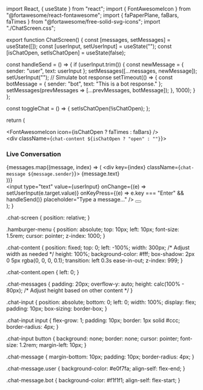 import React, { useState } from "react";
import { FontAwesomeIcon } from "@fortawesome/react-fontawesome";
import { faPaperPlane, faBars, faTimes } from "@fortawesome/free-solid-svg-icons";
import "./ChatScreen.css";

export function ChatScreen() {
  const [messages, setMessages] = useState([]);
  const [userInput, setUserInput] = useState("");
  const [isChatOpen, setIsChatOpen] = useState(false);

  const handleSend = () => {
    if (userInput.trim()) {
      const newMessage = { sender: "user", text: userInput };
      setMessages([...messages, newMessage]);
      setUserInput("");
      // Simulate bot response
      setTimeout(() => {
        const botMessage = { sender: "bot", text: "This is a bot response." };
        setMessages(prevMessages => [...prevMessages, botMessage]);
      }, 1000);
    }
  };

  const toggleChat = () => {
    setIsChatOpen(!isChatOpen);
  };

  return (
    <div className="chat-screen">
      <div className="hamburger-menu" onClick={toggleChat}>
        <FontAwesomeIcon icon={isChatOpen ? faTimes : faBars} />
      </div>
      <div className={`chat-content ${isChatOpen ? "open" : ""}`}>
        <h3>Live Conversation</h3>
        <div className="chat-messages">
          {messages.map((message, index) => (
            <div key={index} className={`chat-message ${message.sender}`}>
              {message.text}
            </div>
          ))}
        </div>
        <div className="chat-input">
          <input
            type="text"
            value={userInput}
            onChange={(e) => setUserInput(e.target.value)}
            onKeyPress={(e) => e.key === "Enter" && handleSend()}
            placeholder="Type a message..."
          />
          <button onClick={handleSend}>
            <FontAwesomeIcon icon={faPaperPlane} />
          </button>
        </div>
      </div>
    </div>
  );
}










.chat-screen {
  position: relative;
}

.hamburger-menu {
  position: absolute;
  top: 10px;
  left: 10px;
  font-size: 1.5rem;
  cursor: pointer;
  z-index: 1000;
}

.chat-content {
  position: fixed;
  top: 0;
  left: -100%;
  width: 300px; /* Adjust width as needed */
  height: 100%;
  background-color: #fff;
  box-shadow: 2px 0 5px rgba(0, 0, 0, 0.1);
  transition: left 0.3s ease-in-out;
  z-index: 999;
}

.chat-content.open {
  left: 0;
}

.chat-messages {
  padding: 20px;
  overflow-y: auto;
  height: calc(100% - 80px); /* Adjust height based on other content */
}

.chat-input {
  position: absolute;
  bottom: 0;
  left: 0;
  width: 100%;
  display: flex;
  padding: 10px;
  box-sizing: border-box;
}

.chat-input input {
  flex-grow: 1;
  padding: 10px;
  border: 1px solid #ccc;
  border-radius: 4px;
}

.chat-input button {
  background: none;
  border: none;
  cursor: pointer;
  font-size: 1.2rem;
  margin-left: 10px;
}

.chat-message {
  margin-bottom: 10px;
  padding: 10px;
  border-radius: 4px;
}

.chat-message.user {
  background-color: #e0f7fa;
  align-self: flex-end;
}

.chat-message.bot {
  background-color: #f1f1f1;
  align-self: flex-start;
}
